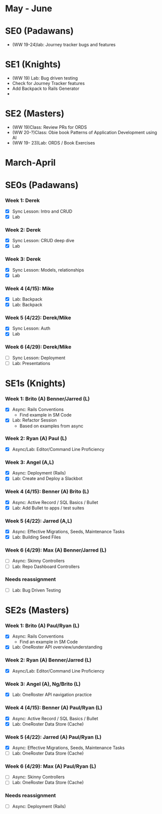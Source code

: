 # May - June
# SE0 (Padawans)
- (WW 19-24)lab: Journey tracker bugs and features
  


# SE1 (Knights)
- (WW 19) Lab: Bug driven testing
- Check for Journey Tracker features
- Add Backpack to Rails Generator
- 


# SE2 (Masters)
- (WW 19)Class: Review PRs for ORDS
- (WW 20-?)Class: Obie book Patterns of Application Development using AI
- (WW 19- 23)Lab: ORDS / Book Exercises








# March-April
# SE0s (Padawans)
### Week 1: Derek
- [x] Sync Lesson: Intro and CRUD
- [x] Lab
### Week 2: Derek
- [x] Sync Lesson: CRUD deep dive
- [x] Lab
### Week 3: Derek
- [x] Sync Lesson: Models, relationships
- [x] Lab
### Week 4 (4/15): Mike
- [x] Lab: Backpack
- [x] Lab: Backpack
### Week 5 (4/22): Derek/Mike
- [x] Sync Lesson: Auth
- [x] Lab
### Week 6 (4/29): Derek/Mike
- [ ] Sync Lesson: Deployment
- [ ] Lab: Presentations

# SE1s (Knights)
### Week 1: Brito (A) Benner/Jarred (L)
- [x] Async: Rails Conventions
	- Find example in SM Code
- [x] Lab: Refactor Session
	- Based on examples from async
### Week 2: Ryan (A) Paul (L)
- [x] Async/Lab: Editor/Command Line Proficiency
### Week 3: Angel (A,L)
- [x] Async: Deployment (Rails)
- [x] Lab: Create and Deploy a Slackbot
### Week 4 (4/15): Benner (A) Brito (L)
- [x] Async: Active Record / SQL Basics / Bullet
- [x] Lab: Add Bullet to apps / test suites
### Week 5 (4/22): Jarred (A,L)
- [x] Async: Effective Migrations, Seeds, Maintenance Tasks
- [x] Lab: Building Seed Files
### Week 6 (4/29): Max (A) Benner/Jarred (L)
- [ ] Async: Skinny Controllers
- [ ] Lab: Repo Dashboard Controllers

### Needs reassignment
- [ ] Lab: Bug Driven Testing

# SE2s (Masters)
### Week 1: Brito (A) Paul/Ryan (L)
- [x] Async: Rails Conventions
	- Find an example in SM Code
- [x] Lab: OneRoster API overview/understanding
### Week 2: Ryan (A) Benner/Jarred (L)
- [x] Async/Lab: Editor/Command Line Proficiency
### Week 3: Angel (A), Ng/Brito (L)
- [x] Lab: OneRoster API navigation practice
### Week 4 (4/15): Benner (A) Paul/Ryan (L)
- [x] Async: Active Record / SQL Basics / Bullet
- [x] Lab: OneRoster Data Store (Cache)
### Week 5 (4/22): Jarred (A) Paul/Ryan (L)
- [x] Async: Effective Migrations, Seeds, Maintenance Tasks
- [ ] Lab: OneRoster Data Store (Cache)
### Week 6 (4/29): Max (A) Paul/Ryan (L)
- [ ] Async: Skinny Controllers
- [ ] Lab: OneRoster Data Store (Cache)

### Needs reassignment
- [ ] Async: Deployment (Rails)
